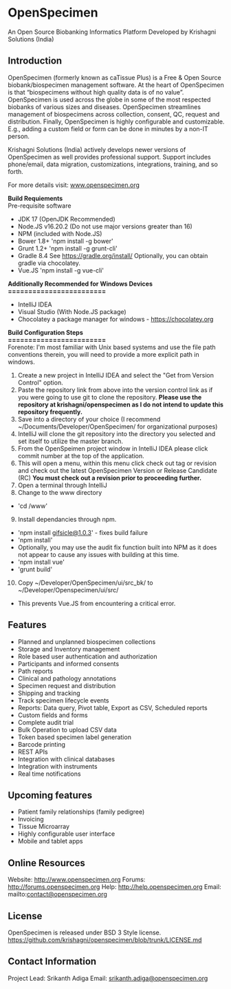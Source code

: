 OpenSpecimen
============

An Open Source Biobanking Informatics Platform 
Developed by Krishagni Solutions (India)


Introduction
------------
OpenSpecimen (formerly known as caTissue Plus) is a Free & Open Source biobank/biospecimen management software. At the heart of OpenSpecimen is that “biospecimens without high quality data is of no value”. OpenSpecimen is used across the globe in some of the most respected biobanks of various sizes and diseases. OpenSpecimen streamlines management of biospecimens across collection, consent, QC, request and distribution. Finally, OpenSpecimen is highly configurable and customizable. E.g., adding a custom field or form can be done in minutes by a non-IT person. 

Krishagni Solutions (India) actively develops newer versions of OpenSpecimen as well provides professional support. Support includes phone/email, data migration, customizations, integrations, training, and so forth. 

For more details visit: www.openspecimen.org

**Build Requiements** </br>
Pre-requisite software
- JDK 17 (OpenJDK Recommended)
- Node.JS v16.20.2 (Do not use major versions greater than 16)
- NPM (included with Node.JS)
- Bower 1.8+
  'npm install -g bower'
- Grunt 1.2+
  'npm install -g grunt-cli'
- Gradle 8.4
  See https://gradle.org/install/
  Optionally, you can obtain gradle via chocolatey.
- Vue.JS
  'npm install -g vue-cli'
  
**Additionally Recommended for Windows Devices**</br>
**========================**
- IntelliJ IDEA
- Visual Studio (With Node.JS package)
- Chocolatey a package manager for windows - https://chocolatey.org

**Build Configuration Steps**</br>
**========================**</br>
Forenote: I'm most familiar with Unix based systems and use the file path conventions therein, you will need to provide a more explicit path in windows. </br>
1) Create a new project in IntelliJ IDEA and select the "Get from Version Control" option. 
2) Paste the repository link from above into the version control link as if you were going to use git to clone the repository. 
**Please use the repository at krishagni/openspecimen as I do not intend to update this repository frequently.**
3) Save into a directory of your choice (I recommend ~/Documents/Developer/OpenSpecimen/ for organizational purposes)
4) IntelliJ will clone the git repository into the directory you selected and set itself to utilize the master branch.
5) From the OpenSpeimen project window in IntelliJ IDEA please click commit number at the top of the application.
6) This will open a menu, within this menu click check out tag or revision and check out the latest OpenSpecimen Version or Release Candidate (RC)
**You must check out a revision prior to proceeding further.**
7) Open a terminal through IntelliJ
8) Change to the www directory
- 'cd /www'
9) Install dependancies through npm.
- 'npm install gifsicle@1.0.3' - fixes build failure
- 'npm install'
- Optionally, you may use the audit fix function built into NPM as it does not appear to cause any issues with building at this time.
- 'npm install vue'
- 'grunt build'
10) Copy ~/Developer/OpenSpecimen/ui/src_bk/ to ~/Developer/Openspecimen/ui/src/
- This prevents Vue.JS from encountering a critical error. 
  

Features
---------
 * Planned and unplanned biospecimen collections
 * Storage and Inventory management
 * Role based user authentication and authorization
 * Participants and informed consents
 * Path reports
 * Clinical and pathology annotations
 * Specimen request and distribution 
 * Shipping and tracking
 * Track specimen lifecycle events
 * Reports: Data query, Pivot table, Export as CSV, Scheduled reports
 * Custom fields and forms
 * Complete audit trial
 * Bulk Operation to upload CSV data
 * Token based specimen label generation
 * Barcode printing
 * REST APIs
 * Integration with clinical databases
 * Integration with instruments
 * Real time notifications
 
 Upcoming features
 ------------------
 * Patient family relationships (family pedigree)
 * Invoicing
 * Tissue Microarray
 * Highly configurable user interface
 * Mobile and tablet apps
 
Online Resources
----------------
Website: http://www.openspecimen.org
Forums: http://forums.openspecimen.org
Help: http://help.openspecimen.org
Email: mailto:contact@openspecimen.org

License
--------
OpenSpecimen is released under BSD 3 Style license. 
https://github.com/krishagni/openspecimen/blob/trunk/LICENSE.md

Contact Information
-------------------
Project Lead: Srikanth Adiga
Email: srikanth.adiga@openspecimen.org
